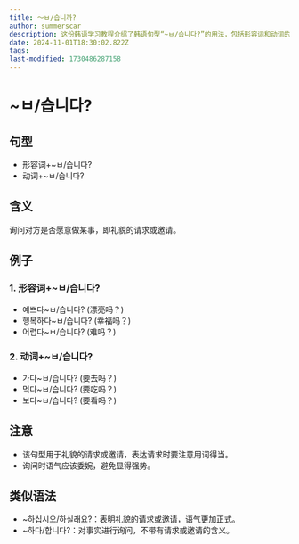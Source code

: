 ```yaml
---
title: 〜ㅂ/습니까?
author: summerscar
description: 这份韩语学习教程介绍了韩语句型“~ㅂ/습니다?”的用法，包括形容词和动词的构成及例句。用于礼貌请求或邀请，语气委婉，避免显得强势。另有类似语法~하십시오/하실래요？询问更为正式，~하다/합니다？则用于陈述询问。
date: 2024-11-01T18:30:02.822Z
tags:
last-modified: 1730486287158
---
```


# ~ㅂ/습니다?
## 句型
- 形容词+~ㅂ/습니다?
- 动词+~ㅂ/습니다?

## 含义
询问对方是否愿意做某事，即礼貌的请求或邀请。

## 例子
### 1. 形容词+~ㅂ/습니다?
- <Speak>예쁘다~ㅂ/습니다?</Speak> (漂亮吗？)
- <Speak>행복하다~ㅂ/습니다?</Speak> (幸福吗？)
- <Speak>어렵다~ㅂ/습니다?</Speak> (难吗？)

### 2. 动词+~ㅂ/습니다?
- <Speak>가다~ㅂ/습니다?</Speak> (要去吗？)
- <Speak>먹다~ㅂ/습니다?</Speak> (要吃吗？)
- <Speak>보다~ㅂ/습니다?</Speak> (要看吗？)

## 注意
- 该句型用于礼貌的请求或邀请，表达请求时要注意用词得当。
- 询问时语气应该委婉，避免显得强势。

## 类似语法
- ~하십시오/하실래요?：表明礼貌的请求或邀请，语气更加正式。
- ~하다/합니다?：对事实进行询问，不带有请求或邀请的含义。